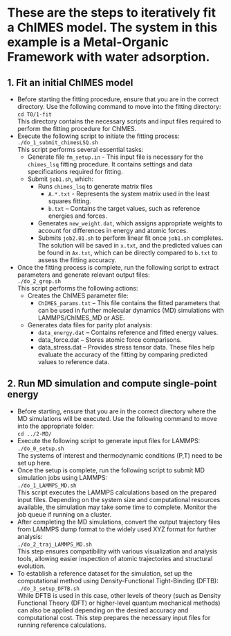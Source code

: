 # These are the steps to iteratively fit a ChIMES model. The system in this example is a Metal-Organic Framework with water adsorption.
## 1. Fit an initial ChIMES model
  * Before starting the fitting procedure, ensure that you are in the correct directory. Use the following command to move into the fitting directory:
    <br> `cd T0/1-fit`
    <br> This directory contains the necessary scripts and input files required to perform the fitting procedure for ChIMES.
  * Execute the following script to initiate the fitting process:
    <br> `./do_1_submit_chimesLSQ.sh`
    <br> This script performs several essential tasks:
    * Generate file `fm_setup.in` - This input file is necessary for the `chimes_lsq` fitting procedure. It contains settings and data specifications required for fitting.
    * Submit `job1.sh`, which:
      * Runs `chimes_lsq` to generate matrix files
         * `A.*.txt` - Represents the system matrix used in the least squares fitting.
         * `b.txt` – Contains the target values, such as reference energies and forces.
      * Generates `new_weight.dat`, which assigns appropriate weights to account for differences in energy and atomic forces.
      * Submits `job2.01.sh` to perform linear fit once `job1.sh` completes. The solution will be saved in `x.txt`, and the predicted values can be found in `Ax.txt`, which can be directly compared to `b.txt` to assess the fitting accuracy.
  * Once the fitting process is complete, run the following script to extract parameters and generate relevant output files:
    <br> `./do_2_grep.sh`
    <br> This script performs the following actions:
     * Creates the ChIMES parameter file:
       * `ChIMES_params.txt` – This file contains the fitted parameters that can be used in further molecular dynamics (MD) simulations with LAMMPS/ChIMES_MD or ASE.
     * Generates data files for parity plot analysis:
       * `data_energy.dat` – Contains reference and fitted energy values.
       * data_force.dat – Stores atomic force comparisons.
       * data_stress.dat – Provides stress tensor data.
    These files help evaluate the accuracy of the fitting by comparing predicted values to reference data.
## 2. Run MD simulation and compute single-point energy
 * Before starting, ensure that you are in the correct directory where the MD simulations will be executed. Use the following command to move into the appropriate folder:
   <br> `cd ../2-MD/`
 * Execute the following script to generate input files for LAMMPS:
   <br> `./do_0_setup.sh`
   <br> The systems of interest and thermodynamic conditions (P,T) need to be set up here.
 * Once the setup is complete, run the following script to submit MD simulation jobs using LAMMPS:
   <br> `./do_1_LAMMPS_MD.sh`
   <br> This script executes the LAMMPS calculations based on the prepared input files. Depending on the system size and computational resources available, the simulation may take some time to complete. Monitor the job queue if running on a cluster.
 * After completing the MD simulations, convert the output trajectory files from LAMMPS dump format to the widely used XYZ format for further analysis:
   <br> `./do_2_traj_LAMMPS_MD.sh`
   <br> This step ensures compatibility with various visualization and analysis tools, allowing easier inspection of atomic trajectories and structural evolution.
 * To establish a reference dataset for the simulation, set up the computational method using Density-Functional Tight-Binding (DFTB):
   <br> `./do_3_setup_DFTB.sh`
   <br> While DFTB is used in this case, other levels of theory (such as Density Functional Theory (DFT) or higher-level quantum mechanical methods) can also be applied depending on the desired accuracy and computational cost. This step prepares the necessary input files for running reference calculations.
